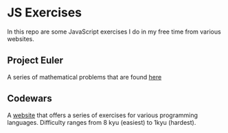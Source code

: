 # JS Exercises
In this repo are some JavaScript exercises I do in my free time from various websites.

## Project Euler
A series of mathematical problems that are found [here](https://projecteuler.net)

## Codewars
A [website](https://www.codewars.com) that offers a series of exercises for various programming languages. Difficulty ranges from 8 kyu (easiest) to 1kyu (hardest).